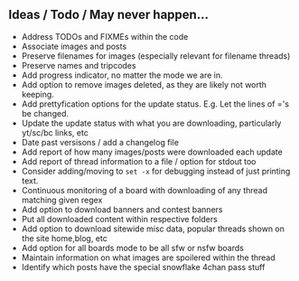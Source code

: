 ## Ideas / Todo / May never happen...
- Address TODOs and FIXMEs within the code
- Associate images and posts
- Preserve filenames for images (especially relevant for filename threads)
- Preserve names and tripcodes
- Add progress indicator, no matter the mode we are in.
- Add option to remove images deleted, as they are likely not worth keeping.
- Add prettyfication options for the update status. E.g. Let the lines of ='s be changed.
- Update the update status with what you are downloading, particularly yt/sc/bc links, etc
- Date past versisons / add a changelog file
- Add report of how many images/posts were downloaded each update
- Add report of thread information to a file / option for stdout too
- Consider adding/moving to `set -x` for debugging instead of just printing text.
- Continuous monitoring of a board with downloading of any thread matching given regex
- Add option to download banners and contest banners
- Put all downloaded content within respective folders
- Add option to download sitewide misc data, popular threads shown on the site home,blog, etc
- Add option for all boards mode to be all sfw or nsfw boards
- Maintain information on what images are spoilered within the thread
- Identify which posts have the special snowflake 4chan pass stuff
